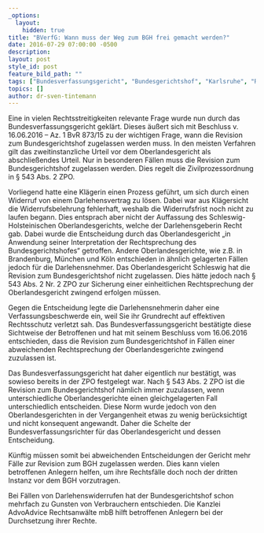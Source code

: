 ```yaml
---
_options:
  layout:
    hidden: true
title: "BVerfG: Wann muss der Weg zum BGH frei gemacht werden?"
date: 2016-07-29 07:00:00 -0500
description:
layout: post
style_id: post
feature_bild_path: ""
tags: ["Bundesverfassungsgericht", "Bundesgerichtshof", "Karlsruhe", "Revision", "Versicherungsrecht", "Urteil", "Advoadvice", "Widerruf"]
topics: []
author: dr-sven-tintemann
---
```


Eine in vielen Rechtsstreitigkeiten relevante Frage wurde nun durch das Bundesverfassungsgericht geklärt. Dieses äußert sich mit Beschluss v. 16.06.2016 – Az. 1 BvR 873/15 zu der wichtigen Frage, wann die Revision zum Bundesgerichtshof zugelassen werden muss. In den meisten Verfahren gilt das zweitinstanzliche Urteil vor dem Oberlandesgericht als abschließendes Urteil. Nur in besonderen Fällen muss die Revision zum Bundesgerichtshof zugelassen werden. Dies regelt die Zivilprozessordnung in § 543 Abs. 2 ZPO.

Vorliegend hatte eine Klägerin einen Prozess geführt, um sich durch einen Widerruf von einem Darlehensvertrag zu lösen. Dabei war aus Klägersicht die Widerrufsbelehrung fehlerhaft, weshalb die Widerrufsfrist noch nicht zu laufen begann. Dies entsprach aber nicht der Auffassung des Schleswig-Holsteinischen Oberlandesgerichts, welche der Darlehensgeberin Recht gab. Dabei wurde die Entscheidung durch das Oberlandesgericht „in Anwendung seiner Interpretation der Rechtsprechung des Bundesgerichtshofes“ getroffen. Andere Oberlandesgerichte, wie z.B. in Brandenburg, München und Köln entschieden in ähnlich gelagerten Fällen jedoch für die Darlehensnehmer. Das Oberlandesgericht Schleswig hat die Revision zum Bundesgerichtshof nicht zugelassen. Dies hätte jedoch nach § 543 Abs. 2 Nr. 2 ZPO zur Sicherung einer einheitlichen Rechtsprechung der Oberlandesgericht zwingend erfolgen müssen.

Gegen die Entscheidung legte die Darlehensnehmerin daher eine Verfassungsbeschwerde ein, weil Sie ihr Grundrecht auf effektiven Rechtsschutz verletzt sah. Das Bundesverfassungsgericht bestätigte diese Sichtweise der Betroffenen und hat mit seinem Beschluss vom 16.06.2016 entschieden, dass die Revision zum Bundesgerichtshof in Fällen einer abweichenden Rechtsprechung der Oberlandesgerichte zwingend zuzulassen ist.

Das Bundesverfassungsgericht hat daher eigentlich nur bestätigt, was sowieso bereits in der ZPO festgelegt war. Nach § 543 Abs. 2 ZPO ist die Revision zum Bundesgerichtshof nämlich immer zuzulassen, wenn unterschiedliche Oberlandesgerichte einen gleichgelagerten Fall unterschiedlich entscheiden. Diese Norm wurde jedoch von den Oberlandesgerichten in der Vergangenheit etwas zu wenig berücksichtigt und nicht konsequent angewandt. Daher die Schelte der Bundesverfassungsrichter für das Oberlandesgericht und dessen Entscheidung.

Künftig müssen somit bei abweichenden Entscheidungen der Gericht mehr Fälle zur Revision zum BGH zugelassen werden. Dies kann vielen betroffenen Anlegern helfen, um ihre Rechtsfälle doch noch der dritten Instanz vor dem BGH vorzutragen.

Bei Fällen von Darlehenswiderrufen hat der Bundesgerichtshof schon mehrfach zu Gunsten von Verbrauchern entschieden. Die Kanzlei AdvoAdvice Rechtsanwälte mbB hilft betroffenen Anlegern bei der Durchsetzung ihrer Rechte.

